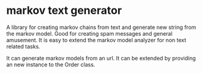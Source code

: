 markov text generator
=====================

A library for creating markov chains from text and generate new string from the markov model. Good for creating spam messages and general amusement. It is easy to extend the markov model analyzer for non text related tasks.

It can generate markov models from an url. It can be extended by providing an new instance to the Order  class.


